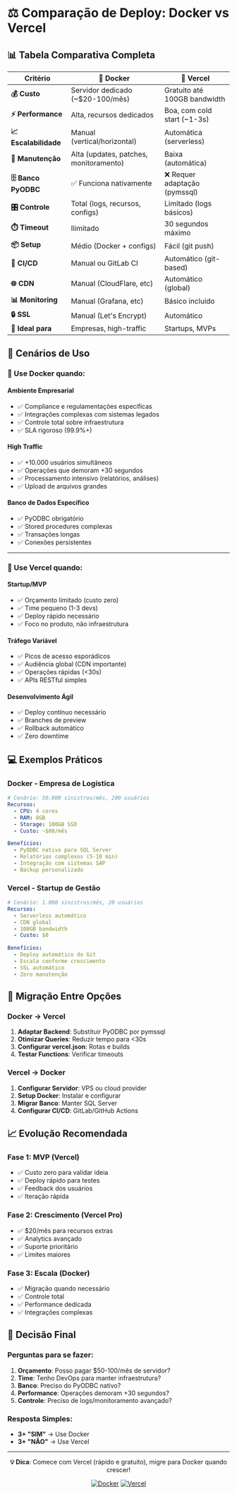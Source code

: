 # ⚖️ Comparação de Deploy: Docker vs Vercel

## 📊 Tabela Comparativa Completa

| **Critério** | **🐋 Docker** | **🔺 Vercel** |
|--------------|-------------|-------------|
| **💰 Custo** | Servidor dedicado (~$20-100/mês) | Gratuito até 100GB bandwidth |
| **⚡ Performance** | Alta, recursos dedicados | Boa, com cold start (~1-3s) |
| **📈 Escalabilidade** | Manual (vertical/horizontal) | Automática (serverless) |
| **🔧 Manutenção** | Alta (updates, patches, monitoramento) | Baixa (automática) |
| **🗄️ Banco PyODBC** | ✅ Funciona nativamente | ❌ Requer adaptação (pymssql) |
| **🎛️ Controle** | Total (logs, recursos, configs) | Limitado (logs básicos) |
| **⏱️ Timeout** | Ilimitado | 30 segundos máximo |
| **📦 Setup** | Médio (Docker + configs) | Fácil (git push) |
| **🔄 CI/CD** | Manual ou GitLab CI | Automático (git-based) |
| **🌐 CDN** | Manual (CloudFlare, etc) | Automático (global) |
| **📊 Monitoring** | Manual (Grafana, etc) | Básico incluído |
| **🔒 SSL** | Manual (Let's Encrypt) | Automático |
| **🎯 Ideal para** | Empresas, high-traffic | Startups, MVPs |

## 🎯 Cenários de Uso

### **🏢 Use Docker quando:**

#### **Ambiente Empresarial**
- ✅ Compliance e regulamentações específicas
- ✅ Integrações complexas com sistemas legados
- ✅ Controle total sobre infraestrutura
- ✅ SLA rigoroso (99.9%+)

#### **High Traffic**
- ✅ +10.000 usuários simultâneos
- ✅ Operações que demoram +30 segundos
- ✅ Processamento intensivo (relatórios, análises)
- ✅ Upload de arquivos grandes

#### **Banco de Dados Específico**
- ✅ PyODBC obrigatório
- ✅ Stored procedures complexas
- ✅ Transações longas
- ✅ Conexões persistentes

---

### **🚀 Use Vercel quando:**

#### **Startup/MVP**
- ✅ Orçamento limitado (custo zero)
- ✅ Time pequeno (1-3 devs)
- ✅ Deploy rápido necessário
- ✅ Foco no produto, não infraestrutura

#### **Tráfego Variável**
- ✅ Picos de acesso esporádicos
- ✅ Audiência global (CDN importante)
- ✅ Operações rápidas (<30s)
- ✅ APIs RESTful simples

#### **Desenvolvimento Ágil**
- ✅ Deploy contínuo necessário
- ✅ Branches de preview
- ✅ Rollback automático
- ✅ Zero downtime

## 💻 Exemplos Práticos

### **Docker - Empresa de Logística**
```yaml
# Cenário: 50.000 sinistros/mês, 200 usuários
Recursos:
  - CPU: 4 cores
  - RAM: 8GB
  - Storage: 100GB SSD
  - Custo: ~$80/mês

Benefícios:
  - PyODBC nativo para SQL Server
  - Relatórios complexos (5-10 min)
  - Integração com sistemas SAP
  - Backup personalizado
```

### **Vercel - Startup de Gestão**
```yaml
# Cenário: 1.000 sinistros/mês, 20 usuários
Recursos:
  - Serverless automático
  - CDN global
  - 100GB bandwidth
  - Custo: $0

Benefícios:
  - Deploy automático do Git
  - Escala conforme crescimento
  - SSL automático
  - Zero manutenção
```

## 🔄 Migração Entre Opções

### **Docker → Vercel**
1. **Adaptar Backend**: Substituir PyODBC por pymssql
2. **Otimizar Queries**: Reduzir tempo para <30s
3. **Configurar vercel.json**: Rotas e builds
4. **Testar Functions**: Verificar timeouts

### **Vercel → Docker**
1. **Configurar Servidor**: VPS ou cloud provider
2. **Setup Docker**: Instalar e configurar
3. **Migrar Banco**: Manter SQL Server
4. **Configurar CI/CD**: GitLab/GitHub Actions

## 📈 Evolução Recomendada

### **Fase 1: MVP (Vercel)**
- ✅ Custo zero para validar ideia
- ✅ Deploy rápido para testes
- ✅ Feedback dos usuários
- ✅ Iteração rápida

### **Fase 2: Crescimento (Vercel Pro)**
- ✅ $20/mês para recursos extras
- ✅ Analytics avançado
- ✅ Suporte prioritário
- ✅ Limites maiores

### **Fase 3: Escala (Docker)**
- ✅ Migração quando necessário
- ✅ Controle total
- ✅ Performance dedicada
- ✅ Integrações complexas

## 🎯 Decisão Final

### **Perguntas para se fazer:**

1. **Orçamento**: Posso pagar $50-100/mês de servidor?
2. **Time**: Tenho DevOps para manter infraestrutura?
3. **Banco**: Preciso do PyODBC nativo?
4. **Performance**: Operações demoram +30 segundos?
5. **Controle**: Preciso de logs/monitoramento avançado?

### **Resposta Simples:**
- **3+ "SIM"** → Use Docker
- **3+ "NÃO"** → Use Vercel

---

<div align="center">

**💡 Dica**: Comece com Vercel (rápido e gratuito), migre para Docker quando crescer!

[![Docker](https://img.shields.io/badge/Docker-Ready-blue?logo=docker)](./deploy-docker.sh)
[![Vercel](https://img.shields.io/badge/Vercel-Ready-black?logo=vercel)](./deploy-vercel.sh)

</div> 